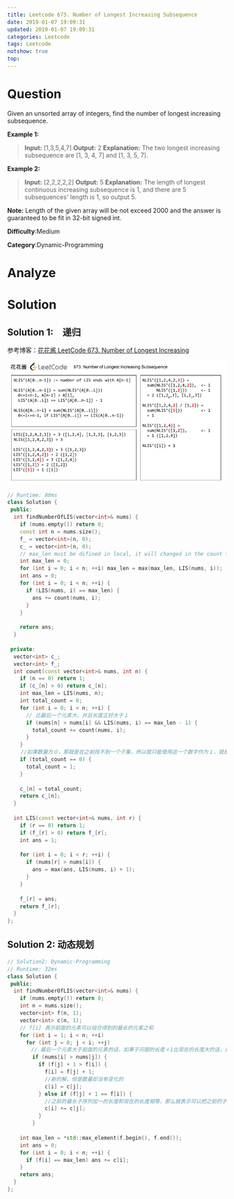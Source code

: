 ```yaml
---
title: Leetcode 673. Number of Longest Increasing Subsequence
date: 2019-01-07 19:09:31
updated: 2019-01-07 19:09:31
categories: Leetcode
tags: Leetcode
notshow: true
top:
---
```


# Question

Given an unsorted array of integers, find the number of longest increasing subsequence.

**Example 1:**  

> **Input:** [1,3,5,4,7]
> **Output:** 2
> **Explanation:** The two longest increasing subsequence are [1, 3, 4, 7] and [1, 3, 5, 7].

**Example 2:**  

> **Input:** [2,2,2,2,2]
> **Output:** 5
> **Explanation:** The length of longest continuous increasing subsequence is 1, and there are 5 subsequences' length is 1, so output 5.

**Note:**  Length of the given array will be not exceed 2000 and the answer is guaranteed to be fit in 32-bit signed int.

**Difficulty**:Medium

**Category**:Dynamic-Programming

<!-- more -->

# Analyze

# Solution

## Solution 1:　递归

参考博客：[花花酱 LeetCode 673. Number of Longest Increasing ](http://zxi.mytechroad.com/blog/dynamic-programming/leetcode-673-number-of-longest-increasing-subsequence/)

![](/images/in-post/2019-01-07-Leetcode-673-Number-of-Longest-Increasing-Subsequence/2019-01-08-19-03-20.png)

```cpp
// Runtime: 80ms
class Solution {
 public:
  int findNumberOfLIS(vector<int>& nums) {
    if (nums.empty()) return 0;
    const int n = nums.size();
    f_ = vector<int>(n, 0);
    c_ = vector<int>(n, 0);
    // max_len must be difined in local, it will changed in the count function
    int max_len = 0;
    for (int i = 0; i < n; ++i) max_len = max(max_len, LIS(nums, i));
    int ans = 0;
    for (int i = 0; i < n; ++i) {
      if (LIS(nums, i) == max_len) {
        ans += count(nums, i);
      }
    }

    return ans;
  }

 private:
  vector<int> c_;
  vector<int> f_;
  int count(const vector<int>& nums, int n) {
    if (n == 0) return 1;
    if (c_[n] > 0) return c_[n];
    int max_len = LIS(nums, n);
    int total_count = 0;
    for (int i = 0; i < n; ++i) {
      // 比最后一个元素大，并且长度正好大于１
      if (nums[n] > nums[i] && LIS(nums, i) == max_len - 1) {
        total_count += count(nums, i);
      }
    }
　　 //如果数量为０，那就是在之前找不到一个子集，所以就只能使用这一个数字作为１，就是单个元素的情况
    if (total_count == 0) {
      total_count = 1;
    }

    c_[n] = total_count;
    return c_[n];
  }

  int LIS(const vector<int>& nums, int r) {
    if (r == 0) return 1;
    if (f_[r] > 0) return f_[r];
    int ans = 1;

    for (int i = 0; i < r; ++i) {
      if (nums[r] > nums[i]) {
        ans = max(ans, LIS(nums, i) + 1);
      }
    }

    f_[r] = ans;
    return f_[r];
  }
};
```

## Solution 2: 动态规划

<!-- TODO: Understand the code 
        if (nums[i] > nums[j]) {
          if (f[j] + 1 > f[i]) {
            f[i] = f[j] + 1;
            c[i] = c[j];
          } else if (f[j] + 1 == f[i]) {
            c[i] += c[j];
          }
 -->
```cpp
// Solution2: Dynamic-Programming
// Runtime: 32ms
class Solution {
 public:
  int findNumberOfLIS(vector<int>& nums) {
    if (nums.empty()) return 0;
    int n = nums.size();
    vector<int> f(n, 1);
    vector<int> c(n, 1);
    // f[i] 表示前面的元素可以组合得到的最长的元素之和
    for (int i = 1; i < n; ++i)
      for (int j = 0; j < i; ++j)
      　// 最后一个元素大于前面的元素的话，如果子问题的长度＋1比现在的长度大的话，那就表示找到了一个新的解
        if (nums[i] > nums[j]) {
          if (f[j] + 1 > f[i]) {
            f[i] = f[j] + 1;
            //新的解，但是数量却没有变化的
            c[i] = c[j];
          } else if (f[j] + 1 == f[i]) {
            //之前的最长子序列加一的长度和现在的长度相等，那么就表示可以把之前的子序列的长度归入到这里面进行统计
            c[i] += c[j];
          }
        }

    int max_len = *std::max_element(f.begin(), f.end());
    int ans = 0;
    for (int i = 0; i < n; ++i) {
      if (f[i] == max_len) ans += c[i];
    }
    return ans;
  }
};
```